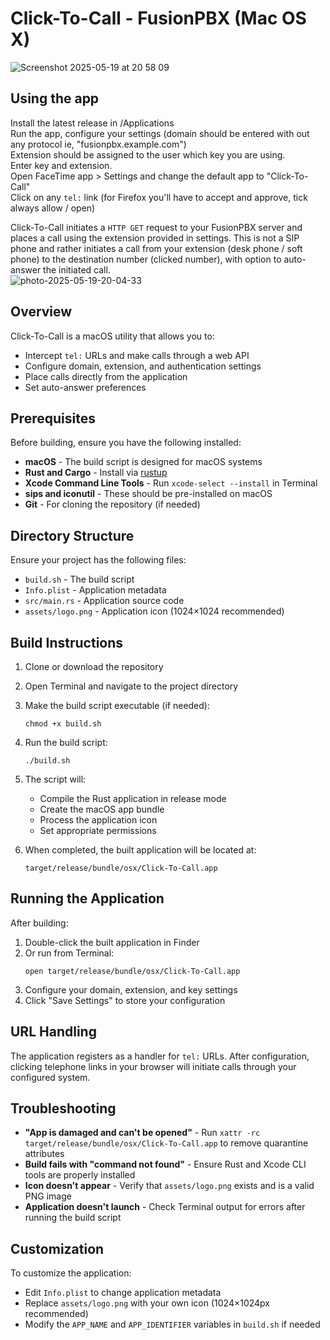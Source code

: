 
# Click-To-Call - FusionPBX (Mac OS X)
![Screenshot 2025-05-19 at 20 58 09](https://github.com/user-attachments/assets/4641841c-2472-4f7d-a4c9-0a2301ddac1f)

## Using the app  
Install the latest release in /Applications  
Run the app, configure your settings (domain should be entered with out any protocol ie, "fusionpbx.example.com")  
Extension should be assigned to the user which key you are using.  
Enter key and extension.  
Open FaceTime app > Settings and change the default app to "Click-To-Call"  
Click on any `tel:` link (for Firefox you'll have to accept and approve, tick always allow / open)

Click-To-Call initiates a `HTTP GET` request to your FusionPBX server and places a call using the extension provided in settings. This is not a SIP phone and rather initiates a call from your extension (desk phone / soft phone) to the destination number (clicked number), with option to auto-answer the initiated call.   
![photo-2025-05-19-20-04-33](https://github.com/user-attachments/assets/58c857f9-a164-49bf-ab5c-44cf0b270643)


## Overview

Click-To-Call is a macOS utility that allows you to:
- Intercept `tel:` URLs and make calls through a web API
- Configure domain, extension, and authentication settings
- Place calls directly from the application
- Set auto-answer preferences

## Prerequisites

Before building, ensure you have the following installed:

- **macOS** - The build script is designed for macOS systems
- **Rust and Cargo** - Install via [rustup](https://rustup.rs/)
- **Xcode Command Line Tools** - Run `xcode-select --install` in Terminal
- **sips and iconutil** - These should be pre-installed on macOS
- **Git** - For cloning the repository (if needed)

## Directory Structure

Ensure your project has the following files:
- `build.sh` - The build script
- `Info.plist` - Application metadata
- `src/main.rs` - Application source code
- `assets/logo.png` - Application icon (1024×1024 recommended)

## Build Instructions

1. Clone or download the repository
2. Open Terminal and navigate to the project directory
3. Make the build script executable (if needed):
   ```
   chmod +x build.sh
   ```
4. Run the build script:
   ```
   ./build.sh
   ```
5. The script will:
   - Compile the Rust application in release mode
   - Create the macOS app bundle
   - Process the application icon
   - Set appropriate permissions

6. When completed, the built application will be located at:
   ```
   target/release/bundle/osx/Click-To-Call.app
   ```

## Running the Application

After building:

1. Double-click the built application in Finder
2. Or run from Terminal:
   ```
   open target/release/bundle/osx/Click-To-Call.app
   ```
3. Configure your domain, extension, and key settings
4. Click "Save Settings" to store your configuration

## URL Handling

The application registers as a handler for `tel:` URLs. After configuration, clicking telephone links in your browser will initiate calls through your configured system.

## Troubleshooting

- **"App is damaged and can't be opened"** - Run `xattr -rc target/release/bundle/osx/Click-To-Call.app` to remove quarantine attributes
- **Build fails with "command not found"** - Ensure Rust and Xcode CLI tools are properly installed
- **Icon doesn't appear** - Verify that `assets/logo.png` exists and is a valid PNG image
- **Application doesn't launch** - Check Terminal output for errors after running the build script

## Customization

To customize the application:
- Edit `Info.plist` to change application metadata
- Replace `assets/logo.png` with your own icon (1024×1024px recommended)
- Modify the `APP_NAME` and `APP_IDENTIFIER` variables in `build.sh` if needed

